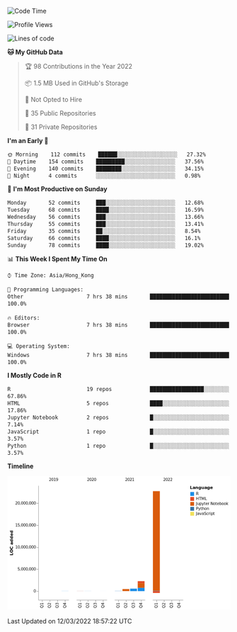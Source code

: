 

<!--**wt12318/wt12318** is a ✨ _special_ ✨ repository because its `README.md` (this file) appears on your GitHub profile.-->

<!--START_SECTION:waka-->
![Code Time](http://img.shields.io/badge/Code%20Time-10%20hrs%2055%20mins-blue)

![Profile Views](http://img.shields.io/badge/Profile%20Views-143-blue)

![Lines of code](https://img.shields.io/badge/From%20Hello%20World%20I%27ve%20Written-26%20Million%20lines%20of%20code-blue)

**🐱 My GitHub Data** 

> 🏆 98 Contributions in the Year 2022
 > 
> 📦 1.5 MB Used in GitHub's Storage 
 > 
> 🚫 Not Opted to Hire
 > 
> 📜 35 Public Repositories 
 > 
> 🔑 31 Private Repositories  
 > 
**I'm an Early 🐤** 

```text
🌞 Morning    112 commits    ██████░░░░░░░░░░░░░░░░░░░   27.32% 
🌆 Daytime    154 commits    █████████░░░░░░░░░░░░░░░░   37.56% 
🌃 Evening    140 commits    ████████░░░░░░░░░░░░░░░░░   34.15% 
🌙 Night      4 commits      ░░░░░░░░░░░░░░░░░░░░░░░░░   0.98%

```
📅 **I'm Most Productive on Sunday** 

```text
Monday       52 commits     ███░░░░░░░░░░░░░░░░░░░░░░   12.68% 
Tuesday      68 commits     ████░░░░░░░░░░░░░░░░░░░░░   16.59% 
Wednesday    56 commits     ███░░░░░░░░░░░░░░░░░░░░░░   13.66% 
Thursday     55 commits     ███░░░░░░░░░░░░░░░░░░░░░░   13.41% 
Friday       35 commits     ██░░░░░░░░░░░░░░░░░░░░░░░   8.54% 
Saturday     66 commits     ████░░░░░░░░░░░░░░░░░░░░░   16.1% 
Sunday       78 commits     ████░░░░░░░░░░░░░░░░░░░░░   19.02%

```


📊 **This Week I Spent My Time On** 

```text
⌚︎ Time Zone: Asia/Hong_Kong

💬 Programming Languages: 
Other                    7 hrs 38 mins       █████████████████████████   100.0%

🔥 Editors: 
Browser                  7 hrs 38 mins       █████████████████████████   100.0%

💻 Operating System: 
Windows                  7 hrs 38 mins       █████████████████████████   100.0%

```

**I Mostly Code in R** 

```text
R                        19 repos            █████████████████░░░░░░░░   67.86% 
HTML                     5 repos             ████░░░░░░░░░░░░░░░░░░░░░   17.86% 
Jupyter Notebook         2 repos             █░░░░░░░░░░░░░░░░░░░░░░░░   7.14% 
JavaScript               1 repo              █░░░░░░░░░░░░░░░░░░░░░░░░   3.57% 
Python                   1 repo              █░░░░░░░░░░░░░░░░░░░░░░░░   3.57%

```


**Timeline**

![Chart not found](https://raw.githubusercontent.com/wt12318/wt12318/main/charts/bar_graph.png) 


 Last Updated on 12/03/2022 18:57:22 UTC
<!--END_SECTION:waka-->


